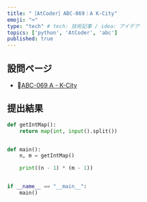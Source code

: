 ```yaml
---
title: "［AtCoder］ABC-069｜A K-City"
emoji: "⌨️"
type: "tech" # tech: 技術記事 / idea: アイデア
topics: ['python', 'AtCoder', 'abc']
published: true
---
```


## 設問ページ

- 🔗[ABC-069 A - K-City](https://atcoder.jp/contests/abc069/tasks/abc069_a)

## 提出結果

```python
def getIntMap():
    return map(int, input().split())


def main():
    n, m = getIntMap()

    print((n - 1) * (m - 1))


if __name__ == "__main__":
    main()
```
